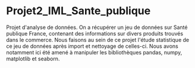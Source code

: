 # Projet2_IML_Sante_publique
Projet d'analyse de données. On a récupérer un jeu de données sur Santé publique France, contenant des informations sur divers produits trouvés dans le commerce.
Nous faisons au sein de ce projet l'étude statistique de ce jeu de données après import et nettoyage de celles-ci.
Nous avons notamment ici été amené à manipuler les bibliothèques pandas, numpy, matplotlib et seaborn.
